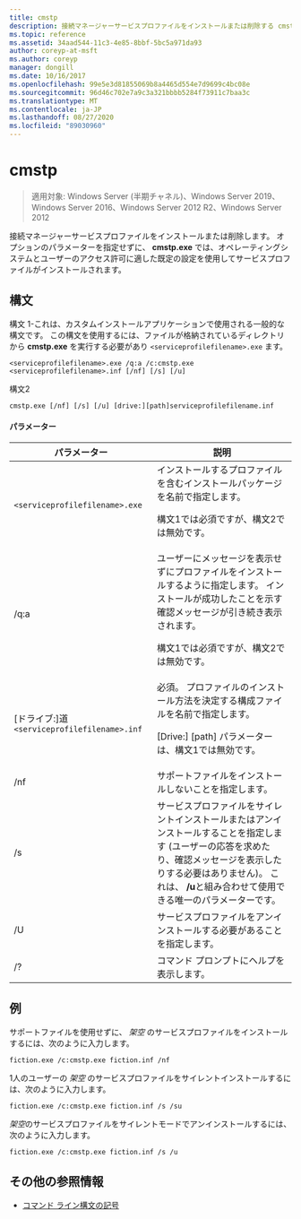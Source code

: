 ```yaml
---
title: cmstp
description: 接続マネージャーサービスプロファイルをインストールまたは削除する cmstp.exe のリファレンス記事です。
ms.topic: reference
ms.assetid: 34aad544-11c3-4e85-8bbf-5bc5a971da93
author: coreyp-at-msft
ms.author: coreyp
manager: dongill
ms.date: 10/16/2017
ms.openlocfilehash: 99e5e3d81855069b8a4465d554e7d9699c4bc08e
ms.sourcegitcommit: 96d46c702e7a9c3a321bbbb5284f73911c7baa3c
ms.translationtype: MT
ms.contentlocale: ja-JP
ms.lasthandoff: 08/27/2020
ms.locfileid: "89030960"
---
```

# <a name="cmstp"></a>cmstp

> 適用対象: Windows Server (半期チャネル)、Windows Server 2019、Windows Server 2016、Windows Server 2012 R2、Windows Server 2012

接続マネージャーサービスプロファイルをインストールまたは削除します。 オプションのパラメーターを指定せずに、 **cmstp.exe** では、オペレーティングシステムとユーザーのアクセス許可に適した既定の設定を使用してサービスプロファイルがインストールされます。

## <a name="syntax"></a>構文

構文 1-これは、カスタムインストールアプリケーションで使用される一般的な構文です。 この構文を使用するには、ファイルが格納されているディレクトリから **cmstp.exe** を実行する必要があり `<serviceprofilefilename>.exe` ます。

```
<serviceprofilefilename>.exe /q:a /c:cmstp.exe <serviceprofilefilename>.inf [/nf] [/s] [/u]
```

構文2
```
cmstp.exe [/nf] [/s] [/u] [drive:][path]serviceprofilefilename.inf
```

#### <a name="parameters"></a>パラメーター
| パラメーター | 説明 |
| --------- | ----------- |
| `<serviceprofilefilename>.exe` | インストールするプロファイルを含むインストールパッケージを名前で指定します。<p>構文1では必須ですが、構文2では無効です。 |
| /q:a | ユーザーにメッセージを表示せずにプロファイルをインストールするように指定します。 インストールが成功したことを示す確認メッセージが引き続き表示されます。<p>構文1では必須ですが、構文2では無効です。 |
| [ドライブ:]道 `<serviceprofilefilename>.inf` | 必須。 プロファイルのインストール方法を決定する構成ファイルを名前で指定します。<p>[Drive:] [path] パラメーターは、構文1では無効です。 |
| /nf | サポートファイルをインストールしないことを指定します。 |
| /s | サービスプロファイルをサイレントインストールまたはアンインストールすることを指定します (ユーザーの応答を求めたり、確認メッセージを表示したりする必要はありません)。 これは、 **/u**と組み合わせて使用できる唯一のパラメーターです。|
| /U | サービスプロファイルをアンインストールする必要があることを指定します。 |
| /? | コマンド プロンプトにヘルプを表示します。 |

## <a name="examples"></a>例

サポートファイルを使用せずに、 *架空* のサービスプロファイルをインストールするには、次のように入力します。

```
fiction.exe /c:cmstp.exe fiction.inf /nf
```

1人のユーザーの *架空* のサービスプロファイルをサイレントインストールするには、次のように入力します。

```
fiction.exe /c:cmstp.exe fiction.inf /s /su
```

*架空*のサービスプロファイルをサイレントモードでアンインストールするには、次のように入力します。

```
fiction.exe /c:cmstp.exe fiction.inf /s /u
```

## <a name="additional-references"></a>その他の参照情報

- [コマンド ライン構文の記号](command-line-syntax-key.md)
